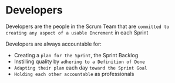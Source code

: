# Developers

Developers are the people in the Scrum Team that are `committed to creating any aspect of a usable Increment` in each Sprint

Developers are always accountable for:

- Creating a `plan for the Sprint`, the Sprint Backlog
- Instilling quality by `adhering to a Definition of Done`
- `Adapting their plan` each day `toward the Sprint Goal`
- `Holding each other accountable` as professionals
